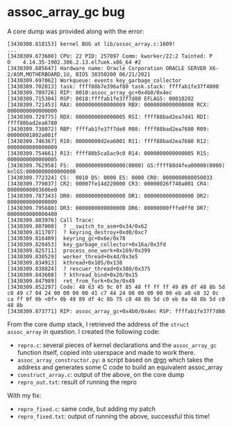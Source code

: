 assoc_array_gc bug
==================

A core dump was provided along with the error:

```
[3430308.818153] kernel BUG at lib/assoc_array.c:1609!
...
[3430309.673600] CPU: 22 PID: 257097 Comm: kworker/22:2 Tainted: P           O    4.14.35-1902.306.2.13.el7uek.x86_64 #2
[3430309.685647] Hardware name: Oracle Corporation ORACLE SERVER X6-2/ASM,MOTHERBOARD,1U, BIOS 38350200 06/21/2021
[3430309.697062] Workqueue: events key_garbage_collector
[3430309.702813] task: ffff88b7e396af80 task.stack: ffffab1fe37f4000
[3430309.709726] RIP: 0010:assoc_array_gc+0x4b0/0x4ec
[3430309.715304] RSP: 0018:ffffab1fe37f7d80 EFLAGS: 00010202
[3430309.721453] RAX: 0000000000000009 RBX: 0000000000000008 RCX: 0000000000000000
[3430309.729775] RDX: 0000000000000005 RSI: ffff88bad2ea7d41 RDI: ffff88bad2ea6780
[3430309.738072] RBP: ffffab1fe37f7de8 R08: ffff88bad2ea7680 R09: 00000001802a001f
[3430309.746367] R10: 00000000d2ea6001 R11: ffff88bad2ea7680 R12: 0000000000000009
[3430309.754661] R13: ffff88b5ca5ac9c0 R14: 0000000000000005 R15: 0000000000000005
[3430309.762958] FS:  0000000000000000(0000) GS:ffff88d4fea00000(0000) knlGS:0000000000000000
[3430309.772324] CS:  0010 DS: 0000 ES: 0000 CR0: 0000000080050033
[3430309.779037] CR2: 00007fe14d220000 CR3: 00000026f740a001 CR4: 00000000003606e0
[3430309.787343] DR0: 0000000000000000 DR1: 0000000000000000 DR2: 0000000000000000
[3430309.795680] DR3: 0000000000000000 DR6: 00000000fffe0ff0 DR7: 0000000000000400
[3430309.803976] Call Trace:
[3430309.807000]  ? __switch_to_asm+0x34/0x62
[3430309.811707]  ? keyring_destroy+0xd0/0xc7
[3430309.816409]  keyring_gc+0x6e/0x78
[3430309.820453]  key_garbage_collector+0x16a/0x3fd
[3430309.825711]  process_one_work+0x169/0x399
[3430309.830529]  worker_thread+0x4d/0x3e5
[3430309.834913]  kthread+0x105/0x138
[3430309.838824]  ? rescuer_thread+0x380/0x375
[3430309.843608]  ? kthread_bind+0x20/0x15
[3430309.847989]  ret_from_fork+0x3e/0x49
[3430309.852297] Code: 48 63 45 9c 0f 85 48 ff ff ff 49 89 df 48 8b 5d c0 49 c7 04 24 00 00 00 00 41 c7 44 24 08 00 00 00 00 eb a0 e8 32 0c ca ff 0f 0b <0f> 0b 49 89 df 4c 8b 75 c8 48 8b 5d c0 eb 8a 48 8b 5d c0 48 8b
[3430309.873771] RIP: assoc_array_gc+0x4b0/0x4ec RSP: ffffab1fe37f7d80
```

From the core dump stack, I retrieved the address of the `struct assoc_array` in
question. I created the following code:

- `repro.c`: several pieces of kernel declarations and the `assoc_array_gc`
  function itself, copied into userspace and made to work there.
- `assoc_array_constructor.py`: a script based on
  [drgn](https://github.com/osandov/drgn) which takes the address and generates
  some C code to build an equivalent assoc_array
- `construct_array.c`: output of the above, on the core dump
- `repro_out.txt`: result of running the repro

With my fix:

- `repro_fixed.c`: same code, but adding my patch
- `repro_fixed.txt`: output of running the above, successful this time!
